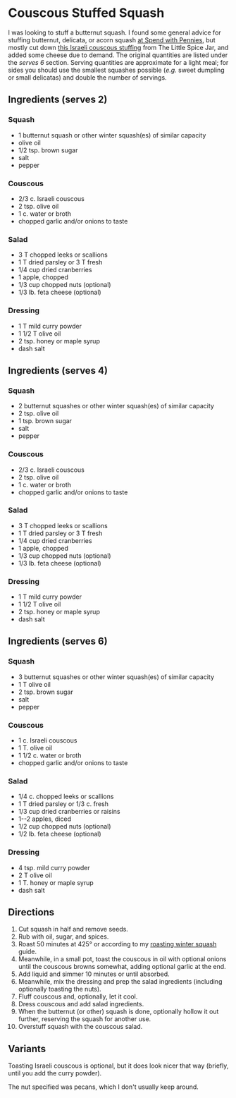 # Couscous Stuffed Squash

I was looking to stuff a butternut squash.  I found some general advice for stuffing butternut, delicata, or acorn squash [at Spend with Pennies](https://www.spendwithpennies.com/stuffed-butternut-squash/), but mostly cut down [this Israeli couscous stuffing](https://littlespicejar.com/stuffed-butternut-squash-curried-couscous-salad/) from The Little Spice Jar, and added some cheese due to demand.  The original quantities are listed under the *serves 6* section.  Serving quantities are approximate for a light meal; for sides you should use the smallest squashes possible (*e.g.* sweet dumpling or small delicatas) and double the number of servings.

## Ingredients (serves 2)

### Squash

* 1 butternut squash or other winter squash(es) of similar capacity
* olive oil
* 1/2 tsp. brown sugar
* salt
* pepper

### Couscous

* 2/3 c. Israeli couscous
* 2 tsp. olive oil
* 1 c. water or broth
* chopped garlic and/or onions to taste

### Salad

* 3 T chopped leeks or scallions
* 1 T dried parsley or 3 T fresh
* 1/4 cup dried cranberries
* 1 apple, chopped
* 1/3 cup chopped nuts (optional)
* 1/3 lb. feta cheese (optional)

### Dressing

* 1 T mild curry powder
* 1 1/2 T olive oil
* 2 tsp. honey or maple syrup
* dash salt

## Ingredients (serves 4)

### Squash

* 2 butternut squashes or other winter squash(es) of similar capacity
* 2 tsp. olive oil
* 1 tsp. brown sugar
* salt
* pepper

### Couscous

* 2/3 c. Israeli couscous
* 2 tsp. olive oil
* 1 c. water or broth
* chopped garlic and/or onions to taste

### Salad

* 3 T chopped leeks or scallions
* 1 T dried parsley or 3 T fresh
* 1/4 cup dried cranberries
* 1 apple, chopped
* 1/3 cup chopped nuts (optional)
* 1/3 lb. feta cheese (optional)

### Dressing

* 1 T mild curry powder
* 1 1/2 T olive oil
* 2 tsp. honey or maple syrup
* dash salt

## Ingredients (serves 6)

### Squash

* 3 butternut squashes or other winter squash(es) of similar capacity
* 1 T olive oil
* 2 tsp. brown sugar
* salt
* pepper

### Couscous

* 1 c. Israeli couscous
* 1 T. olive oil
* 1 1/2 c. water or broth
* chopped garlic and/or onions to taste

### Salad

* 1/4 c. chopped leeks or scallions
* 1 T dried parsley or 1/3 c. fresh
* 1/3 cup dried cranberries or raisins
* 1--2 apples, diced
* 1/2 cup chopped nuts (optional)
* 1/2 lb. feta cheese (optional)

### Dressing

* 4 tsp. mild curry powder
* 2 T olive oil
* 1 T. honey or maple syrup
* dash salt

## Directions

1. Cut squash in half and remove seeds.
2. Rub with oil, sugar, and spices.
3. Roast 50 minutes at 425° or according to my [roasting winter squash](../roots/squash.md) guide.
4. Meanwhile, in a small pot, toast the couscous in oil with optional onions until the couscous browns somewhat, adding optional garlic at the end.
5. Add liquid and simmer 10 minutes or until absorbed.
6. Meanwhile, mix the dressing and prep the salad ingredients (including optionally toasting the nuts).
7. Fluff couscous and, optionally, let it cool.
8. Dress couscous and add salad ingredients.
9. When the butternut (or other) squash is done, optionally hollow it out further, reserving the squash for another use.
10. Overstuff squash with the couscous salad.

## Variants

Toasting Israeli couscous is optional, but it does look nicer that way (briefly, until you add the curry powder).

The nut specified was pecans, which I don't usually keep around.
